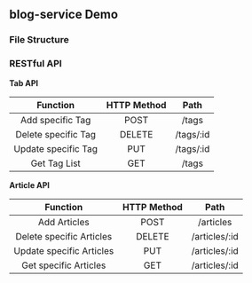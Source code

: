 ## blog-service Demo

### File Structure

### RESTful API
**Tab API**

|      Function       | HTTP Method |Path
|:-------------------:|:-----------:|:---:|
|  Add specific Tag   |    POST     |/tags
| Delete specific Tag |   DELETE    |/tags/:id
| Update specific Tag |     PUT     |/tags/:id
|    Get Tag List     |     GET     |/tags

**Article API**

|         Function         | HTTP Method |Path
|:------------------------:|:-----------:|:---:|
|       Add Articles       |    POST     |/articles
| Delete specific Articles |   DELETE    |/articles/:id
| Update specific Articles |     PUT     |/articles/:id
|  Get specific Articles   |     GET     |/articles/:id
